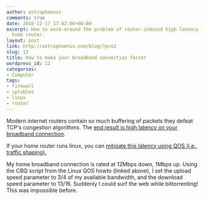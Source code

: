 ```yaml
---
author: astrophoenix
comments: true
date: 2010-12-17 17:42:06+00:00
excerpt: How to work-around the problem of router-induced high latency, using a Linux
  home router.
layout: post
link: http://astrophoenix.com/blog/?p=12
slug: 12
title: How to make your broadband connection faster
wordpress_id: 12
categories:
- Computer
tags:
- firewall
- iptables
- linux
- router
---
```


Modern internet routers contain so much buffering of packets they defeat TCP's congestion algorithms. The [end result is high latency on your broadband connection](http://lwn.net/Articles/418918/).

If your home router runs linux, you can [mitigate this latency using QOS (i.e., traffic shaping).](http://lartc.org/howto/lartc.cookbook.ultimate-tc.html)

My home broadband connection is rated at 12Mbps down, 1Mbps up. Using the CBQ script from the Linux QOS howto (linked above), I set the upload speed parameter to 3/4 of my available bandwidth, and the download speed parameter to 13/16. Suddenly I could surf the web while bittorrenting! This was impossible before.
